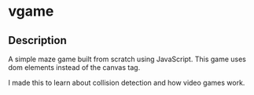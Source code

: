 # vgame

## Description
A simple maze game built from scratch using JavaScript.
This game uses dom elements instead of the canvas tag.

I made this to learn about collision detection and how video games work.